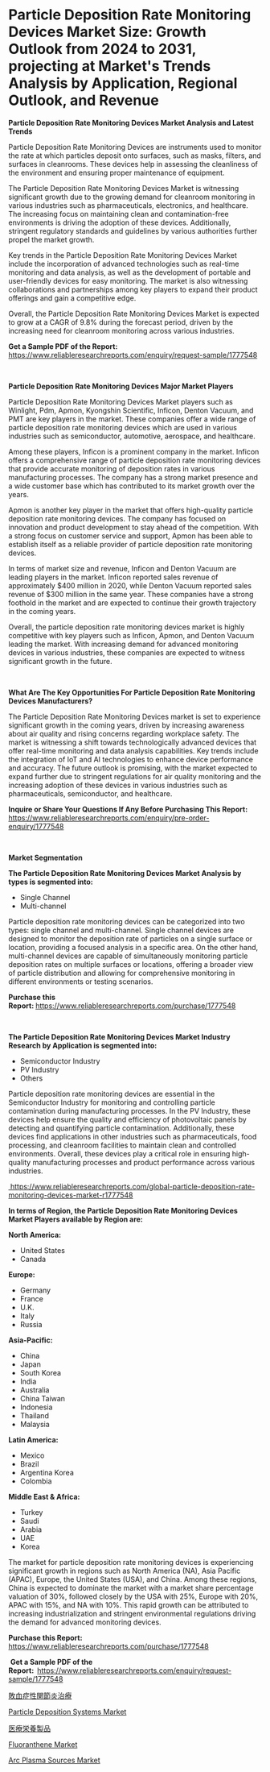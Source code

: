 <p><h1>Particle Deposition Rate Monitoring Devices Market Size: Growth Outlook from 2024 to 2031, projecting at Market's Trends Analysis by Application, Regional Outlook, and Revenue</h1></p><p><strong>Particle Deposition Rate Monitoring Devices Market Analysis and Latest Trends</strong></p>
<p><p>Particle Deposition Rate Monitoring Devices are instruments used to monitor the rate at which particles deposit onto surfaces, such as masks, filters, and surfaces in cleanrooms. These devices help in assessing the cleanliness of the environment and ensuring proper maintenance of equipment.</p><p>The Particle Deposition Rate Monitoring Devices Market is witnessing significant growth due to the growing demand for cleanroom monitoring in various industries such as pharmaceuticals, electronics, and healthcare. The increasing focus on maintaining clean and contamination-free environments is driving the adoption of these devices. Additionally, stringent regulatory standards and guidelines by various authorities further propel the market growth.</p><p>Key trends in the Particle Deposition Rate Monitoring Devices Market include the incorporation of advanced technologies such as real-time monitoring and data analysis, as well as the development of portable and user-friendly devices for easy monitoring. The market is also witnessing collaborations and partnerships among key players to expand their product offerings and gain a competitive edge.</p><p>Overall, the Particle Deposition Rate Monitoring Devices Market is expected to grow at a CAGR of 9.8% during the forecast period, driven by the increasing need for cleanroom monitoring across various industries.</p></p>
<p><strong>Get a Sample PDF of the Report:&nbsp;</strong> <a href="https://www.reliableresearchreports.com/enquiry/request-sample/1777548">https://www.reliableresearchreports.com/enquiry/request-sample/1777548</a></p>
<p>&nbsp;</p>
<p><strong>Particle Deposition Rate Monitoring Devices Major Market Players</strong></p>
<p><p>Particle Deposition Rate Monitoring Devices Market players such as Winlight, Pdm, Apmon, Kyongshin Scientific, Inficon, Denton Vacuum, and PMT are key players in the market. These companies offer a wide range of particle deposition rate monitoring devices which are used in various industries such as semiconductor, automotive, aerospace, and healthcare.</p><p>Among these players, Inficon is a prominent company in the market. Inficon offers a comprehensive range of particle deposition rate monitoring devices that provide accurate monitoring of deposition rates in various manufacturing processes. The company has a strong market presence and a wide customer base which has contributed to its market growth over the years.</p><p>Apmon is another key player in the market that offers high-quality particle deposition rate monitoring devices. The company has focused on innovation and product development to stay ahead of the competition. With a strong focus on customer service and support, Apmon has been able to establish itself as a reliable provider of particle deposition rate monitoring devices.</p><p>In terms of market size and revenue, Inficon and Denton Vacuum are leading players in the market. Inficon reported sales revenue of approximately $400 million in 2020, while Denton Vacuum reported sales revenue of $300 million in the same year. These companies have a strong foothold in the market and are expected to continue their growth trajectory in the coming years.</p><p>Overall, the particle deposition rate monitoring devices market is highly competitive with key players such as Inficon, Apmon, and Denton Vacuum leading the market. With increasing demand for advanced monitoring devices in various industries, these companies are expected to witness significant growth in the future.</p></p>
<p>&nbsp;</p>
<p><strong>What Are The Key Opportunities For Particle Deposition Rate Monitoring Devices Manufacturers?</strong></p>
<p><p>The Particle Deposition Rate Monitoring Devices market is set to experience significant growth in the coming years, driven by increasing awareness about air quality and rising concerns regarding workplace safety. The market is witnessing a shift towards technologically advanced devices that offer real-time monitoring and data analysis capabilities. Key trends include the integration of IoT and AI technologies to enhance device performance and accuracy. The future outlook is promising, with the market expected to expand further due to stringent regulations for air quality monitoring and the increasing adoption of these devices in various industries such as pharmaceuticals, semiconductor, and healthcare.</p></p>
<p><strong>Inquire or Share Your Questions If Any Before Purchasing This Report:</strong> <a href="https://www.reliableresearchreports.com/enquiry/pre-order-enquiry/1777548">https://www.reliableresearchreports.com/enquiry/pre-order-enquiry/1777548</a></p>
<p>&nbsp;</p>
<p><strong>Market Segmentation</strong></p>
<p><strong>The Particle Deposition Rate Monitoring Devices Market Analysis by types is segmented into:</strong></p>
<p><ul><li>Single Channel</li><li>Multi-channel</li></ul></p>
<p><p>Particle deposition rate monitoring devices can be categorized into two types: single channel and multi-channel. Single channel devices are designed to monitor the deposition rate of particles on a single surface or location, providing a focused analysis in a specific area. On the other hand, multi-channel devices are capable of simultaneously monitoring particle deposition rates on multiple surfaces or locations, offering a broader view of particle distribution and allowing for comprehensive monitoring in different environments or testing scenarios.</p></p>
<p><strong>Purchase this Report:&nbsp;</strong><a href="https://www.reliableresearchreports.com/purchase/1777548">https://www.reliableresearchreports.com/purchase/1777548</a></p>
<p>&nbsp;</p>
<p><strong>The Particle Deposition Rate Monitoring Devices Market Industry Research by Application is segmented into:</strong></p>
<p><ul><li>Semiconductor Industry</li><li>PV Industry</li><li>Others</li></ul></p>
<p><p>Particle deposition rate monitoring devices are essential in the Semiconductor Industry for monitoring and controlling particle contamination during manufacturing processes. In the PV Industry, these devices help ensure the quality and efficiency of photovoltaic panels by detecting and quantifying particle contamination. Additionally, these devices find applications in other industries such as pharmaceuticals, food processing, and cleanroom facilities to maintain clean and controlled environments. Overall, these devices play a critical role in ensuring high-quality manufacturing processes and product performance across various industries.</p></p>
<p><a href="https://www.reliableresearchreports.com/global-particle-deposition-rate-monitoring-devices-market-r1777548">&nbsp;https://www.reliableresearchreports.com/global-particle-deposition-rate-monitoring-devices-market-r1777548</a></p>
<p><strong>In terms of Region, the Particle Deposition Rate Monitoring Devices Market Players available by Region are:</strong></p>
<p>
    <p> <strong> North America: </strong>
        <ul>
            <li>United States</li>
            <li>Canada</li>
        </ul>
        </p> 
    <p> <strong> Europe: </strong>
        <ul>
            <li>Germany</li>
            <li>France</li>
            <li>U.K.</li>
            <li>Italy</li>
            <li>Russia</li>
        </ul>
        </p> 
    <p> <strong> Asia-Pacific: </strong>
        <ul>
            <li>China</li>
            <li>Japan</li>
            <li>South Korea</li>
            <li>India</li>
            <li>Australia</li>
            <li>China Taiwan</li>
            <li>Indonesia</li>
            <li>Thailand</li>
            <li>Malaysia</li>
        </ul>
        </p> 
    <p> <strong> Latin America: </strong>
        <ul>
            <li>Mexico</li>
            <li>Brazil</li>
            <li>Argentina Korea</li>
            <li>Colombia</li>
        </ul>
        </p> 
    <p> <strong> Middle East & Africa: </strong>
        <ul>
            <li>Turkey</li>
            <li>Saudi</li>
            <li>Arabia</li>
            <li>UAE</li>
            <li>Korea</li>
        </ul>
    </p>
    </p>
<p><p>The market for particle deposition rate monitoring devices is experiencing significant growth in regions such as North America (NA), Asia Pacific (APAC), Europe, the United States (USA), and China. Among these regions, China is expected to dominate the market with a market share percentage valuation of 30%, followed closely by the USA with 25%, Europe with 20%, APAC with 15%, and NA with 10%. This rapid growth can be attributed to increasing industrialization and stringent environmental regulations driving the demand for advanced monitoring devices.</p></p>
<p><strong>Purchase this Report: </strong><a href="https://www.reliableresearchreports.com/purchase/1777548">https://www.reliableresearchreports.com/purchase/1777548</a></p>
<p>&nbsp;<strong>Get a Sample PDF of the Report:&nbsp;&nbsp;</strong><a href="https://www.reliableresearchreports.com/enquiry/request-sample/1777548">https://www.reliableresearchreports.com/enquiry/request-sample/1777548</a></p>
<p><strong></strong></p>
<p><p><a href="https://github.com/andrade7361/Market-Research-Report-List-1/blob/main/553848540492.md">敗血症性関節炎治療</a></p><p><a href="https://github.com/brentleyjimmiealvaradoz4l1rea/Market-Research-Report-List-2/blob/main/particle-deposition-systems-market.md">Particle Deposition Systems Market</a></p><p><a href="https://github.com/mreklxf44233/Market-Research-Report-List-1/blob/main/570558740493.md">医療栄養製品</a></p><p><a href="https://issuu.com/reportprime-2/docs/fluoranthene-market-size-2030.pptx">Fluoranthene Market</a></p><p><a href="https://github.com/Angelnienowdseej3e45z3p8c/Market-Research-Report-List-2/blob/main/arc-plasma-sources-market.md">Arc Plasma Sources Market</a></p></p>